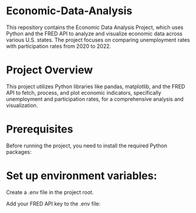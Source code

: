 # Economic-Data-Analysis

This repository contains the Economic Data Analysis Project, which uses Python and the FRED API to analyze and visualize economic data across various U.S. states. The project focuses on comparing unemployment rates with participation rates from 2020 to 2022.

# Project Overview

This project utilizes Python libraries like pandas, matplotlib, and the FRED API to fetch, process, and plot economic indicators, specifically unemployment and participation rates, for a comprehensive analysis and visualization.

# Prerequisites

Before running the project, you need to install the required Python packages:

# Set up environment variables:

Create a .env file in the project root.

Add your FRED API key to the .env file:
